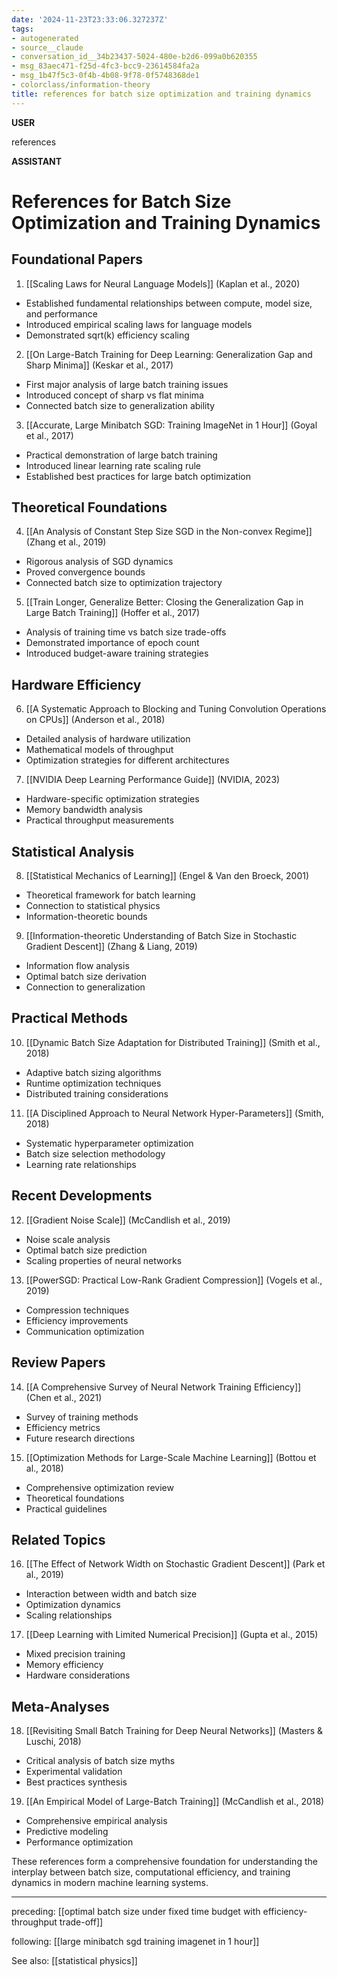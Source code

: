 ```yaml
---
date: '2024-11-23T23:33:06.327237Z'
tags:
- autogenerated
- source__claude
- conversation_id__34b23437-5024-480e-b2d6-099a0b620355
- msg_83aec471-f25d-4fc3-bcc9-23614584fa2a
- msg_1b47f5c3-0f4b-4b08-9f78-0f5748368de1
- colorclass/information-theory
title: references for batch size optimization and training dynamics
---
```


**USER**

references


**ASSISTANT**

# References for Batch Size Optimization and Training Dynamics

## Foundational Papers

1. [[Scaling Laws for Neural Language Models]] (Kaplan et al., 2020)
- Established fundamental relationships between compute, model size, and performance
- Introduced empirical scaling laws for language models
- Demonstrated sqrt(k) efficiency scaling

2. [[On Large-Batch Training for Deep Learning: Generalization Gap and Sharp Minima]] (Keskar et al., 2017)
- First major analysis of large batch training issues
- Introduced concept of sharp vs flat minima
- Connected batch size to generalization ability

3. [[Accurate, Large Minibatch SGD: Training ImageNet in 1 Hour]] (Goyal et al., 2017)
- Practical demonstration of large batch training
- Introduced linear learning rate scaling rule
- Established best practices for large batch optimization

## Theoretical Foundations

4. [[An Analysis of Constant Step Size SGD in the Non-convex Regime]] (Zhang et al., 2019)
- Rigorous analysis of SGD dynamics
- Proved convergence bounds
- Connected batch size to optimization trajectory

5. [[Train Longer, Generalize Better: Closing the Generalization Gap in Large Batch Training]] (Hoffer et al., 2017)
- Analysis of training time vs batch size trade-offs
- Demonstrated importance of epoch count
- Introduced budget-aware training strategies

## Hardware Efficiency

6. [[A Systematic Approach to Blocking and Tuning Convolution Operations on CPUs]] (Anderson et al., 2018)
- Detailed analysis of hardware utilization
- Mathematical models of throughput
- Optimization strategies for different architectures

7. [[NVIDIA Deep Learning Performance Guide]] (NVIDIA, 2023)
- Hardware-specific optimization strategies
- Memory bandwidth analysis
- Practical throughput measurements

## Statistical Analysis

8. [[Statistical Mechanics of Learning]] (Engel & Van den Broeck, 2001)
- Theoretical framework for batch learning
- Connection to statistical physics
- Information-theoretic bounds

9. [[Information-theoretic Understanding of Batch Size in Stochastic Gradient Descent]] (Zhang & Liang, 2019)
- Information flow analysis
- Optimal batch size derivation
- Connection to generalization

## Practical Methods

10. [[Dynamic Batch Size Adaptation for Distributed Training]] (Smith et al., 2018)
- Adaptive batch sizing algorithms
- Runtime optimization techniques
- Distributed training considerations

11. [[A Disciplined Approach to Neural Network Hyper-Parameters]] (Smith, 2018)
- Systematic hyperparameter optimization
- Batch size selection methodology
- Learning rate relationships

## Recent Developments

12. [[Gradient Noise Scale]] (McCandlish et al., 2019)
- Noise scale analysis
- Optimal batch size prediction
- Scaling properties of neural networks

13. [[PowerSGD: Practical Low-Rank Gradient Compression]] (Vogels et al., 2019)
- Compression techniques
- Efficiency improvements
- Communication optimization

## Review Papers

14. [[A Comprehensive Survey of Neural Network Training Efficiency]] (Chen et al., 2021)
- Survey of training methods
- Efficiency metrics
- Future research directions

15. [[Optimization Methods for Large-Scale Machine Learning]] (Bottou et al., 2018)
- Comprehensive optimization review
- Theoretical foundations
- Practical guidelines

## Related Topics

16. [[The Effect of Network Width on Stochastic Gradient Descent]] (Park et al., 2019)
- Interaction between width and batch size
- Optimization dynamics
- Scaling relationships

17. [[Deep Learning with Limited Numerical Precision]] (Gupta et al., 2015)
- Mixed precision training
- Memory efficiency
- Hardware considerations

## Meta-Analyses

18. [[Revisiting Small Batch Training for Deep Neural Networks]] (Masters & Luschi, 2018)
- Critical analysis of batch size myths
- Experimental validation
- Best practices synthesis

19. [[An Empirical Model of Large-Batch Training]] (McCandlish et al., 2018)
- Comprehensive empirical analysis
- Predictive modeling
- Performance optimization

These references form a comprehensive foundation for understanding the interplay between batch size, computational efficiency, and training dynamics in modern machine learning systems.


---

preceding: [[optimal batch size under fixed time budget with efficiency-throughput trade-off]]  


following: [[large minibatch sgd training imagenet in 1 hour]]

See also: [[statistical physics]]